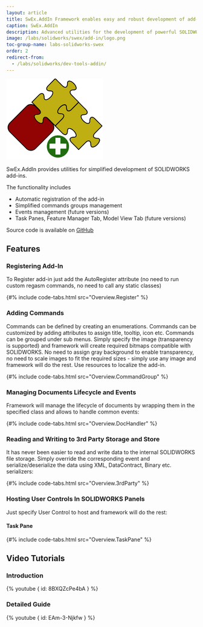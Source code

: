 ```yaml
---
layout: article
title: SwEx.AddIn Framework enables easy and robust development of add-ins with SOLIDWORKS API
caption: SwEx.AddIn
description: Advanced utilities for the development of powerful SOLIDWORKS add-ins using SOLIDWORKS API in .NET (C# and VB.NET). Framework simplifies the creation and maintaining of commands and UI elements.
image: /labs/solidworks/swex/add-in/logo.png
toc-group-name: labs-solidworks-swex
order: 2
redirect-from:
  - /labs/solidworks/dev-tools-addin/
---
```

![SwEx.AddIn framework for SOLIDWORKS](logo.png)

SwEx.AddIn provides utilities for simplified development of SOLIDWORKS add-ins.

The functionality includes

* Automatic registration of the add-in
* Simplified commands groups management
* Events management (future versions)
* Task Panes, Feature Manager Tab, Model View Tab (future versions)

Source code is available on [GitHub](https://github.com/codestackdev/swex-addin)

## Features

### Registering Add-In

To Register add-in just add the AutoRegister attribute (no need to run custom regasm commands, no need to call any static classes)

{#% include code-tabs.html src="Overview.Register" %}

### Adding Commands

Commands can be defined by creating an enumerations. Commands can be customized by adding attributes to assign title, tooltip, icon etc. Commands can be grouped under sub menus. Simply specify the image (transparency is supported) and framework will create required bitmaps compatible with SOLIDWORKS. No need to assign gray background to enable transparency, no need to scale images to fit the required sizes - simply use any image and framework will do the rest. Use resources to localize the add-in.

{#% include code-tabs.html src="Overview.CommandGroup" %}

### Managing Documents Lifecycle and Events

Framework will manage the lifecycle of documents by wrapping them in the specified class and allows to handle common events:

{#% include code-tabs.html src="Overview.DocHandler" %}

### Reading and Writing to 3rd Party Storage and Store

It has never been easier to read and write data to the internal SOLIDWORKS file storage. Simply override the corresponding event and serialize/deserialize the data using XML, DataContract, Binary etc. serializers:

{#% include code-tabs.html src="Overview.3rdParty" %}

### Hosting User Controls In SOLIDWORKS Panels

Just specify User Control to host and framework will do the rest:

#### Task Pane

{#% include code-tabs.html src="Overview.TaskPane" %}

## Video Tutorials

### Introduction

{% youtube { id: 8BXQZcPe4bA } %}

### Detailed Guide

{% youtube { id: EAm-3-Njkfw } %}